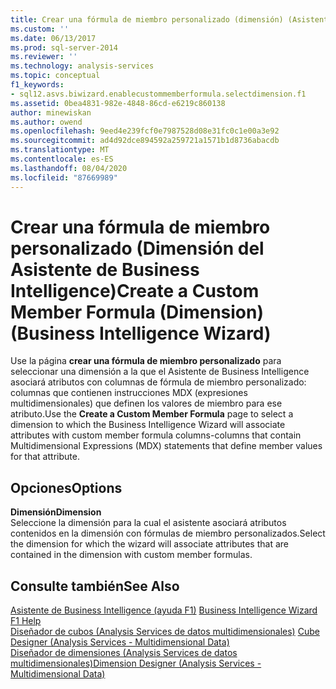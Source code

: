 ```yaml
---
title: Crear una fórmula de miembro personalizado (dimensión) (Asistente de Business Intelligence) | Microsoft Docs
ms.custom: ''
ms.date: 06/13/2017
ms.prod: sql-server-2014
ms.reviewer: ''
ms.technology: analysis-services
ms.topic: conceptual
f1_keywords:
- sql12.asvs.biwizard.enablecustommemberformula.selectdimension.f1
ms.assetid: 0bea4831-982e-4848-86cd-e6219c860138
author: minewiskan
ms.author: owend
ms.openlocfilehash: 9eed4e239fcf0e7987528d08e31fc0c1e00a3e92
ms.sourcegitcommit: ad4d92dce894592a259721a1571b1d8736abacdb
ms.translationtype: MT
ms.contentlocale: es-ES
ms.lasthandoff: 08/04/2020
ms.locfileid: "87669989"
---
```

# <a name="create-a-custom-member-formula-dimension-business-intelligence-wizard"></a><span data-ttu-id="0f0b5-102">Crear una fórmula de miembro personalizado (Dimensión del Asistente de Business Intelligence)</span><span class="sxs-lookup"><span data-stu-id="0f0b5-102">Create a Custom Member Formula (Dimension) (Business Intelligence Wizard)</span></span>
  <span data-ttu-id="0f0b5-103">Use la página **crear una fórmula de miembro personalizado** para seleccionar una dimensión a la que el Asistente de Business Intelligence asociará atributos con columnas de fórmula de miembro personalizado: columnas que contienen instrucciones MDX (expresiones multidimensionales) que definen los valores de miembro para ese atributo.</span><span class="sxs-lookup"><span data-stu-id="0f0b5-103">Use the **Create a Custom Member Formula** page to select a dimension to which the Business Intelligence Wizard will associate attributes with custom member formula columns-columns that contain Multidimensional Expressions (MDX) statements that define member values for that attribute.</span></span>  
  
## <a name="options"></a><span data-ttu-id="0f0b5-104">Opciones</span><span class="sxs-lookup"><span data-stu-id="0f0b5-104">Options</span></span>  
 <span data-ttu-id="0f0b5-105">**Dimensión**</span><span class="sxs-lookup"><span data-stu-id="0f0b5-105">**Dimension**</span></span>  
 <span data-ttu-id="0f0b5-106">Seleccione la dimensión para la cual el asistente asociará atributos contenidos en la dimensión con fórmulas de miembro personalizados.</span><span class="sxs-lookup"><span data-stu-id="0f0b5-106">Select the dimension for which the wizard will associate attributes that are contained in the dimension with custom member formulas.</span></span>  
  
## <a name="see-also"></a><span data-ttu-id="0f0b5-107">Consulte también</span><span class="sxs-lookup"><span data-stu-id="0f0b5-107">See Also</span></span>  
 <span data-ttu-id="0f0b5-108">[Asistente de Business Intelligence (ayuda F1)](business-intelligence-wizard-f1-help.md) </span><span class="sxs-lookup"><span data-stu-id="0f0b5-108">[Business Intelligence Wizard F1 Help](business-intelligence-wizard-f1-help.md) </span></span>  
 <span data-ttu-id="0f0b5-109">[Diseñador de cubos &#40;Analysis Services de datos multidimensionales&#41;](cube-designer-analysis-services-multidimensional-data.md) </span><span class="sxs-lookup"><span data-stu-id="0f0b5-109">[Cube Designer &#40;Analysis Services - Multidimensional Data&#41;](cube-designer-analysis-services-multidimensional-data.md) </span></span>  
 [<span data-ttu-id="0f0b5-110">Diseñador de dimensiones &#40;Analysis Services de datos multidimensionales&#41;</span><span class="sxs-lookup"><span data-stu-id="0f0b5-110">Dimension Designer &#40;Analysis Services - Multidimensional Data&#41;</span></span>](dimension-designer-analysis-services-multidimensional-data.md)  
  
  
